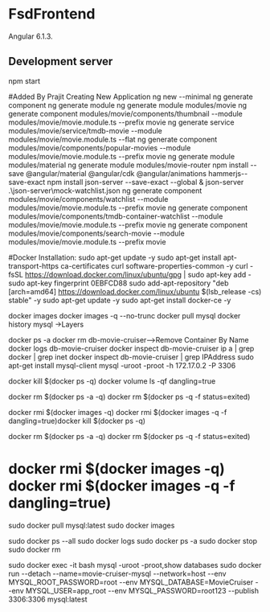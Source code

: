 # FsdFrontend
  Angular 6.1.3.

## Development server
 npm start

#Added By Prajit
Creating New Application ng new <application-name> --minimal
ng generate component <component-name>
ng generate module <module-name>
ng generate module modules/movie
ng generate component modules/movie/components/thumbnail --module modules/movie/movie.module.ts --prefix movie
ng generate service modules/movie/service/tmdb-movie --module modules/movie/movie.module.ts --flat
ng generate component modules/movie/components/popular-movies --module modules/movie/movie.module.ts --prefix movie
ng generate module modules/material
ng generate module modules/movie-router
npm install --save @angular/material @angular/cdk @angular/animations hammerjs--save-exact
npm install json-server --save-exact --global & json-server .\json-server\mock-watchlist.json
ng generate component modules/movie/components/watchlist --module modules/movie/movie.module.ts --prefix movie
ng generate component modules/movie/components/tmdb-container-watchlist --module modules/movie/movie.module.ts --prefix movie
ng generate component modules/movie/components/search-movie --module modules/movie/movie.module.ts --prefix movie

#Docker Installation:
sudo apt-get update -y
sudo apt-get install apt-transport-https ca-certificates curl software-properties-common -y
curl -fsSL https://download.docker.com/linux/ubuntu/gpg | sudo apt-key add - 
sudo apt-key fingerprint 0EBFCD88
sudo add-apt-repository "deb [arch=amd64] https://download.docker.com/linux/ubuntu $(lsb_release -cs) stable" -y
sudo apt-get update -y
sudo apt-get install docker-ce -y

docker images 
docker images -q --no-trunc
docker pull mysql
docker history mysql ->Layers

docker ps -a
docker rm db-movie-cruiser-->Remove Container By Name
docker logs db-movie-cruiser
docker inspect db-movie-cruiser
ip a | grep docker | grep inet
docker inspect db-movie-cruiser | grep IPAddress
sudo apt-get install mysql-client
mysql -uroot -proot -h 172.17.0.2 -P 3306

docker kill $(docker ps -q)
docker volume ls -qf dangling=true

docker rm $(docker ps -a -q)
docker rm $(docker ps -q -f status=exited)

docker rmi $(docker images -q)
docker rmi $(docker images -q -f dangling=true)docker kill $(docker ps -q)

docker rm $(docker ps -a -q)
docker rm $(docker ps -q -f status=exited)

docker rmi $(docker images -q)
docker rmi $(docker images -q -f dangling=true)
=====================================================
sudo docker pull mysql:latest
sudo docker images

sudo docker ps --all
sudo docker logs <ContainerId>
sudo docker ps -a
sudo docker stop <ContainerId>
sudo docker rm <ContainerId>

sudo docker exec -it <ContainerId> bash
mysql -uroot -proot,show databases
sudo docker run --detach --name=movie-cruiser-mysql --network=host --env MYSQL_ROOT_PASSWORD=root --env MYSQL_DATABASE=MovieCruiser --env MYSQL_USER=app_root --env MYSQL_PASSWORD=root123  --publish 3306:3306 mysql:latest
